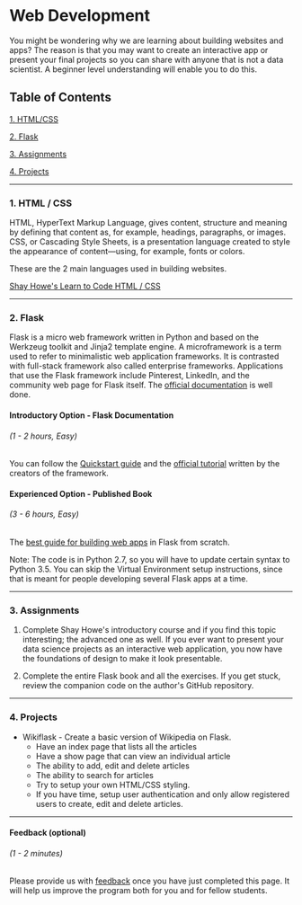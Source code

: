# Web Development

You might be wondering why we are learning about building websites and apps? The reason is that you may want to create an interactive app or present your final projects so you can share with anyone that is not a data scientist. A beginner level understanding will enable you to do this.

## Table of Contents

[1. HTML/CSS](#section-a)

[2. Flask](#section-b)

[3. Assignments](#section-c)

[4. Projects](#section-d)

---

### <a name="section-a"></a>1. HTML / CSS

HTML, HyperText Markup Language, gives content, structure and meaning by defining that content as, for example, headings, paragraphs, or images. CSS, or Cascading Style Sheets, is a presentation language created to style the appearance of content—using, for example, fonts or colors.

These are the 2 main languages used in building websites.

[Shay Howe's Learn to Code HTML / CSS](http://learn.shayhowe.com/)

---

### <a name="section-b"></a>2. Flask

Flask is a micro web framework written in Python and based on the Werkzeug toolkit and Jinja2 template engine. A microframework is a term used to refer to minimalistic web application frameworks. It is contrasted with full-stack framework also called enterprise frameworks. Applications that use the Flask framework include Pinterest, LinkedIn, and the community web page for Flask itself. The [official documentation](http://flask.pocoo.org/docs/0.11/) is well done.


#### Introductory Option - Flask Documentation
###### (1 - 2 hours, Easy)

You can follow the [Quickstart guide](http://flask.pocoo.org/docs/0.11/quickstart/) and the [official tutorial](http://flask.pocoo.org/docs/0.11/tutorial/) written by the creators of the framework.

#### Experienced Option - Published Book
###### (3 - 6 hours, Easy)

The [best guide for building web apps](https://s3.amazonaws.com/ds-foundations/resources/flask_web_dev.pdf) in Flask from scratch.

Note: The code is in Python 2.7, so you will have to update certain syntax to Python 3.5. You can skip the Virtual Environment setup instructions, since that is meant for people developing several Flask apps at a time.

---

### <a name="section-c"></a>3. Assignments

1. Complete Shay Howe's introductory course and if you find this topic interesting; the advanced one as well. If you ever want to present your data science projects as an interactive web application, you now have the foundations of design to make it look presentable.

2. Complete the entire Flask book and all the exercises. If you get stuck, review the companion code on the author's GitHub repository.

---

### <a name="section-d"></a>4. Projects

- Wikiflask - Create a basic version of Wikipedia on Flask.
  - Have an index page that lists all the articles
  - Have a show page that can view an individual article
  - The ability to add, edit and delete articles
  - The ability to search for articles
  - Try to setup your own HTML/CSS styling.
  - If you have time, setup user authentication and only allow registered users to create, edit and delete articles.

---

#### Feedback (optional)
###### (1 - 2 minutes)

Please provide us with [feedback](https://goo.gl/forms/gkWsYCSFXw2z40v33) once you have just completed this page. It will help us improve the program both for you and for fellow students.
